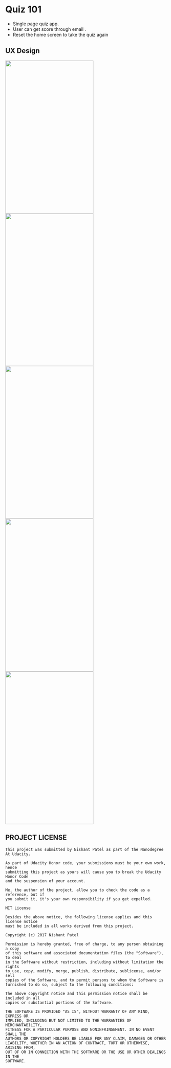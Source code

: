 # Quiz 101

- Single page quiz app.
- User can get score through email .
- Reset the home screen to take the quiz again

## UX Design
<img src="https://user-images.githubusercontent.com/32653955/32025666-305f0f64-b9af-11e7-844c-d5f58d1abb75.png" width="275" height="475"> <img src="https://user-images.githubusercontent.com/32653955/32025663-30299474-b9af-11e7-9a2b-5068cb31889e.png" width="275" height="475">
<img src="https://user-images.githubusercontent.com/32653955/32025667-3070fed6-b9af-11e7-94bd-ca31b6ee5c73.png" width="275" height="475"> <img src="https://user-images.githubusercontent.com/32653955/32025665-304ba32a-b9af-11e7-8c80-57d5c934bfd5.png" width="275" height="475">
<img src="https://user-images.githubusercontent.com/32653955/32025664-303b6f1e-b9af-11e7-8212-962187dfe82b.png" width="275" height="475"> 

## PROJECT LICENSE
```
This project was submitted by Nishant Patel as part of the Nanodegree At Udacity.

As part of Udacity Honor code, your submissions must be your own work, hence
submitting this project as yours will cause you to break the Udacity Honor Code
and the suspension of your account.

Me, the author of the project, allow you to check the code as a reference, but if
you submit it, it's your own responsibility if you get expelled.

MIT License

Besides the above notice, the following license applies and this license notice
must be included in all works derived from this project.

Copyright (c) 2017 Nishant Patel

Permission is hereby granted, free of charge, to any person obtaining a copy
of this software and associated documentation files (the "Software"), to deal
in the Software without restriction, including without limitation the rights
to use, copy, modify, merge, publish, distribute, sublicense, and/or sell
copies of the Software, and to permit persons to whom the Software is
furnished to do so, subject to the following conditions:

The above copyright notice and this permission notice shall be included in all
copies or substantial portions of the Software.

THE SOFTWARE IS PROVIDED "AS IS", WITHOUT WARRANTY OF ANY KIND, EXPRESS OR
IMPLIED, INCLUDING BUT NOT LIMITED TO THE WARRANTIES OF MERCHANTABILITY,
FITNESS FOR A PARTICULAR PURPOSE AND NONINFRINGEMENT. IN NO EVENT SHALL THE
AUTHORS OR COPYRIGHT HOLDERS BE LIABLE FOR ANY CLAIM, DAMAGES OR OTHER
LIABILITY, WHETHER IN AN ACTION OF CONTRACT, TORT OR OTHERWISE, ARISING FROM,
OUT OF OR IN CONNECTION WITH THE SOFTWARE OR THE USE OR OTHER DEALINGS IN THE
SOFTWARE.
```
